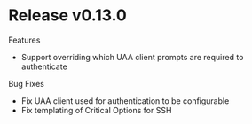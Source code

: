 # Release v0.13.0

Features

 * Support overriding which UAA client prompts are required to authenticate

Bug Fixes

 * Fix UAA client used for authentication to be configurable
 * Fix templating of Critical Options for SSH
